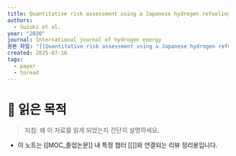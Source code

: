 ```yaml
---
title: Quantitative risk assessment using a Japanese hydrogen refueling station model
authors:
  - Suzuki et al.
year: "2020"
journal: International journal of hydrogen energy
원본 파일: "[[Quantitative risk assessment using a Japanese hydrogen refueling station model.pdf]]"
created: 2025-07-16
tags:
  - paper
  - toread
---
```

# 🎯 읽은 목적  
> 지침: 왜 이 자료를 읽게 되었는지 간단히 설명하세요.

- 이 노트는 [[MOC_졸업논문]] 내 특정 챕터 [[]]와 연결되는 리뷰 정리용입니다.  


